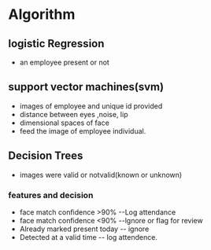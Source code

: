 # Algorithm
## logistic Regression          
- an employee present or not

## support vector machines(svm)  
- images of employee and unique id provided
- distance between eyes ,noise, lip 
- dimensional spaces of face
- feed the image of employee individual.

## Decision Trees 
- images were valid or notvalid(known or unknown)

### features and decision
- face match confidence >90% --Log attendance
- face match confidence <90% --lgnore or flag for review
- Already marked present today -- ignore
- Detected at a valid time -- log attendence.


